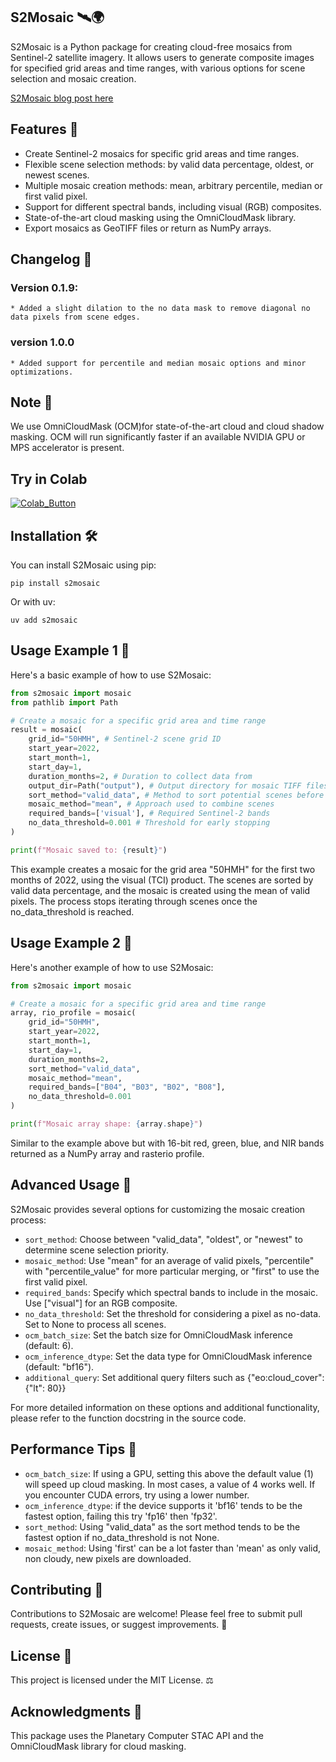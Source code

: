 ## S2Mosaic 🛰️🌍

S2Mosaic is a Python package for creating cloud-free mosaics from Sentinel-2 satellite imagery. It allows users to generate composite images for specified grid areas and time ranges, with various options for scene selection and mosaic creation.

[S2Mosaic blog post here](https://dpird-dma.github.io/blog/S2Mosaic-Creating-Cloud-Free-Sentinel-2-Mosaics/)


## Features 🌟

- Create Sentinel-2 mosaics for specific grid areas and time ranges.
- Flexible scene selection methods: by valid data percentage, oldest, or newest scenes.
- Multiple mosaic creation methods: mean, arbitrary percentile, median or first valid pixel.
- Support for different spectral bands, including visual (RGB) composites.
- State-of-the-art cloud masking using the OmniCloudMask library.
- Export mosaics as GeoTIFF files or return as NumPy arrays.

## Changelog 📝
### Version 0.1.9:
    * Added a slight dilation to the no data mask to remove diagonal no data pixels from scene edges.
### version 1.0.0
    * Added support for percentile and median mosaic options and minor optimizations.


## Note 📝

We use OmniCloudMask (OCM)for state-of-the-art cloud and cloud shadow masking. OCM will run significantly faster if an available NVIDIA GPU or MPS accelerator is present.

## Try in Colab

[![Colab_Button]][Link]

[Link]: https://colab.research.google.com/drive/1-vdAAnpzp_VCotTV07cbSC9iQFiD7DcH?usp=sharing 'Try S2Mosaic In Colab'

[Colab_Button]: https://img.shields.io/badge/Try%20in%20Colab-grey?style=for-the-badge&logo=google-colab



## Installation 🛠️

You can install S2Mosaic using pip:
```
pip install s2mosaic
```
Or with uv:
```
uv add s2mosaic
```
## Usage Example 1 🚀

Here's a basic example of how to use S2Mosaic:

```python
from s2mosaic import mosaic
from pathlib import Path

# Create a mosaic for a specific grid area and time range
result = mosaic(
    grid_id="50HMH", # Sentinel-2 scene grid ID
    start_year=2022,
    start_month=1,
    start_day=1,
    duration_months=2, # Duration to collect data from
    output_dir=Path("output"), # Output directory for mosaic TIFF files
    sort_method="valid_data", # Method to sort potential scenes before download
    mosaic_method="mean", # Approach used to combine scenes
    required_bands=['visual'], # Required Sentinel-2 bands
    no_data_threshold=0.001 # Threshold for early stopping
)

print(f"Mosaic saved to: {result}")
```

This example creates a mosaic for the grid area "50HMH" for the first two months of 2022, using the visual (TCI) product. The scenes are sorted by valid data percentage, and the mosaic is created using the mean of valid pixels. The process stops iterating through scenes once the no_data_threshold is reached.

## Usage Example 2 🔬

Here's another example of how to use S2Mosaic:

```python
from s2mosaic import mosaic

# Create a mosaic for a specific grid area and time range
array, rio_profile = mosaic(
    grid_id="50HMH",
    start_year=2022,
    start_month=1,
    start_day=1,
    duration_months=2,
    sort_method="valid_data",
    mosaic_method="mean",
    required_bands=["B04", "B03", "B02", "B08"],
    no_data_threshold=0.001
)

print(f"Mosaic array shape: {array.shape}")
```

Similar to the example above but with 16-bit red, green, blue, and NIR bands returned as a NumPy array and rasterio profile.

## Advanced Usage 🧠

S2Mosaic provides several options for customizing the mosaic creation process:

- `sort_method`: Choose between "valid_data", "oldest", or "newest" to determine scene selection priority.
- `mosaic_method`: Use "mean" for an average of valid pixels, "percentile" with "percentile_value" for more particular merging, or "first" to use the first valid pixel.
- `required_bands`: Specify which spectral bands to include in the mosaic. Use ["visual"] for an RGB composite.
- `no_data_threshold`: Set the threshold for considering a pixel as no-data. Set to None to process all scenes.
- `ocm_batch_size`: Set the batch size for OmniCloudMask inference (default: 6).
- `ocm_inference_dtype`: Set the data type for OmniCloudMask inference (default: "bf16").
- `additional_query`: Set additional query filters such as {"eo:cloud_cover": {"lt": 80}}

For more detailed information on these options and additional functionality, please refer to the function docstring in the source code.

## Performance Tips 🚀
- `ocm_batch_size`: If using a GPU, setting this above the default value (1) will speed up cloud masking. In most cases, a value of 4 works well. If you encounter CUDA errors, try using a lower number.
- `ocm_inference_dtype`: if the device supports it 'bf16' tends to be the fastest option, failing this try 'fp16' then 'fp32'.
- `sort_method`: Using "valid_data" as the sort method tends to be the fastest option if no_data_threshold is not None.
- `mosaic_method`: Using 'first' can be a lot faster than 'mean' as only valid, non cloudy, new pixels are downloaded.

## Contributing 🤝

Contributions to S2Mosaic are welcome! Please feel free to submit pull requests, create issues, or suggest improvements. 🙌

## License 📄

This project is licensed under the MIT License. ⚖️

## Acknowledgments 🙏

This package uses the Planetary Computer STAC API and the OmniCloudMask library for cloud masking.